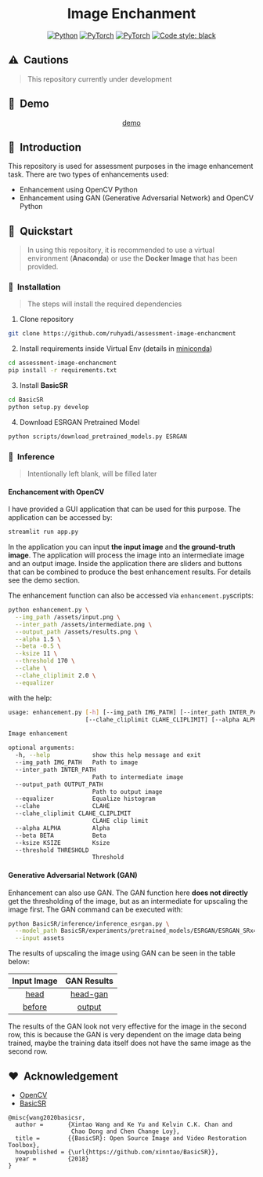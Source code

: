 <div align="center">

# Image Enchanment

<a href="https://www.python.org/"><img alt="Python" src="https://img.shields.io/badge/-Python 3.8+-blue?style=flat&logo=python&logoColor=white"></a>
<a href="https://pytorch.org/get-started/locally/"><img alt="PyTorch" src="https://img.shields.io/badge/-PyTorch 1.8+-red?style=flat&logo=pytorch&logoColor=white"></a>
<a href="https://opencv.org/"><img alt="PyTorch" src="https://img.shields.io/badge/-OpenCV 4.4.0+-green?style=flat&logo=opencv&logoColor=white"></a>
<a href="https://github.com/XPixelGroup/BasicSR"><img alt="Code style: black" src="https://img.shields.io/badge/BasicSR-v1.3.5-purple.svg?style=flat&labelColor=gray"></a>

</div>

## ⚠️&nbsp;&nbsp;Cautions
> This repository currently under development

## 📼&nbsp;&nbsp;Demo
<div align="center">

[demo](assets/demo.gif)

</div>

## 📌&nbsp;&nbsp;Introduction

This repository is used for assessment purposes in the image enhancement task. There are two types of enhancements used:

- Enhancement using OpenCV Python
- Enhancement using GAN (Generative Adversarial Network) and OpenCV Python

## 🚀&nbsp;&nbsp;Quickstart
> In using this repository, it is recommended to use a virtual environment (**Anaconda**) or use the **Docker Image** that has been provided.

### 💎&nbsp;&nbsp;Installation
> The steps will install the required dependencies
> 
1. Clone repository
```bash
git clone https://github.com/ruhyadi/assessment-image-enchancment
```
2. Install requirements inside Virtual Env (details in [miniconda](https://docs.conda.io/en/latest/miniconda.html))
```bash
cd assessment-image-enchancment
pip install -r requirements.txt
```
3. Install **BasicSR**
```bash
cd BasicSR
python setup.py develop
```
4. Download ESRGAN Pretrained Model
```bash
python scripts/download_pretrained_models.py ESRGAN
```

### 🍿&nbsp;&nbsp;Inference
> Intentionally left blank, will be filled later

#### Enchancement with OpenCV
I have provided a GUI application that can be used for this purpose. The application can be accessed by:
```bash
streamlit run app.py
```
In the application you can input **the input image** and **the ground-truth image**. The application will process the image into an intermediate image and an output image. Inside the application there are sliders and buttons that can be combined to produce the best enhancement results.
For details see the demo section.

The enhancement function can also be accessed via `enhancement.py`scripts:
```bash
python enhancement.py \
  --img_path /assets/input.png \
  --inter_path /assets/intermediate.png \
  --output_path /assets/results.png \
  --alpha 1.5 \
  --beta -0.5 \
  --ksize 11 \
  --threshold 170 \
  --clahe \
  --clahe_cliplimit 2.0 \
  --equalizer
```
with the help:
```bash
usage: enhancement.py [-h] [--img_path IMG_PATH] [--inter_path INTER_PATH] [--output_path OUTPUT_PATH] [--equalizer] [--clahe]
                      [--clahe_cliplimit CLAHE_CLIPLIMIT] [--alpha ALPHA] [--beta BETA] [--ksize KSIZE] [--threshold THRESHOLD]

Image enhancement

optional arguments:
  -h, --help            show this help message and exit
  --img_path IMG_PATH   Path to image
  --inter_path INTER_PATH
                        Path to intermediate image
  --output_path OUTPUT_PATH
                        Path to output image
  --equalizer           Equalize histogram
  --clahe               CLAHE
  --clahe_cliplimit CLAHE_CLIPLIMIT
                        CLAHE clip limit
  --alpha ALPHA         Alpha
  --beta BETA           Beta
  --ksize KSIZE         Ksize
  --threshold THRESHOLD
                        Threshold
```

#### Generative Adversarial Network (GAN)
Enhancement can also use GAN. The GAN function here **does not directly** get the thresholding of the image, but as an intermediate for upscaling the image first. The GAN command can be executed with:

```bash
python BasicSR/inference/inference_esrgan.py \
  --model_path BasicSR/experiments/pretrained_models/ESRGAN/ESRGAN_SRx4_DF2KOST_official-ff704c30.pth \
  --input assets
```

The results of upscaling the image using GAN can be seen in the table below:

|Input Image|GAN Results|
|:--:|:--:|
|[head](assets/head.png)|[head-gan](assets/head_ESRGAN.png)|
|[before](assets/input.png)|[output](assets/001_ESRGAN.png)|

The results of the GAN look not very effective for the image in the second row, this is because the GAN is very dependent on the image data being trained, maybe the training data itself does not have the same image as the second row.


## ❤️&nbsp;&nbsp;Acknowledgement

- [OpenCV](https://github.com/opencv/opencv)
- [BasicSR](https://github.com/XPixelGroup/BasicSR)
```
@misc{wang2020basicsr,
  author =       {Xintao Wang and Ke Yu and Kelvin C.K. Chan and
                  Chao Dong and Chen Change Loy},
  title =        {{BasicSR}: Open Source Image and Video Restoration Toolbox},
  howpublished = {\url{https://github.com/xinntao/BasicSR}},
  year =         {2018}
}
```